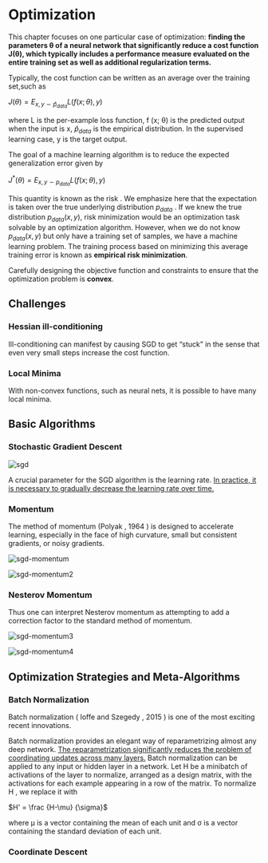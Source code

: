 # Optimization

This chapter focuses on one particular case of optimization: **finding the parameters θ of a neural network that significantly reduce a cost function J(θ), which typically includes a performance measure evaluated on the entire training set as well as additional regularization terms.**

Typically, the cost function can be written as an average over the training set,such as

$J(\theta) = E_{x,y\sim\hat p_{data}} L(f(x;\theta), y)$

where L is the per-example loss function, f (x; θ) is the predicted output when the input is x, $\hat p_{data}$ is the empirical distribution. In the supervised learning case, y is the target output.

The goal of a machine learning algorithm is to reduce the expected generalization error given by

$J^*(\theta) = E_{x,y\sim p_{data}} L(f(x;\theta), y)$

This quantity is known as the risk . We emphasize here that the expectation is taken over the true underlying distribution $p_{data}$ . If we knew the true distribution $p_{data} (x, y)$, risk minimization would be an optimization task solvable by an optimization algorithm. However, when we do not know $p_{data} (x, y)$ but only have a training set of samples, we have a machine learning problem. The training process based on minimizing this average training error is known as **empirical risk minimization**.

Carefully designing the objective function and constraints to ensure that the optimization problem is **convex**.

## Challenges

### Hessian ill-conditioning

Ill-conditioning can manifest by causing SGD to get “stuck” in the sense that even very small steps increase the cost function.

### Local Minima

With non-convex functions, such as neural nets, it is possible to have many local minima.

## Basic Algorithms

### Stochastic Gradient Descent

![sgd](/home/wxu/proj2/deep-learning-notes/assets/sgd.png)

A crucial parameter for the SGD algorithm is the learning rate. <u>In practice, it is necessary to gradually decrease the learning rate over time.</u>

### Momentum

The method of momentum (Polyak , 1964 ) is designed to accelerate learning, especially in the face of high curvature, small but consistent gradients, or noisy gradients.

![sgd-momentum](/home/wxu/proj2/deep-learning-notes/assets/sgd-momentum.png)

![sgd-momentum2](/home/wxu/proj2/deep-learning-notes/assets/sgd-momentum2.png)

### Nesterov Momentum

Thus one can interpret Nesterov momentum as attempting to add a correction factor to the standard method of momentum.

![sgd-momentum3](/home/wxu/proj2/deep-learning-notes/assets/sgd-momentum3.png)

![sgd-momentum4](/home/wxu/proj2/deep-learning-notes/assets/sgd-momentum4.png)

## Optimization Strategies and Meta-Algorithms

### Batch Normalization

Batch normalization ( Ioffe and Szegedy , 2015 ) is one of the most exciting recent innovations.

Batch normalization provides an elegant way of reparametrizing almost any deep network. <u>The reparametrization significantly reduces the problem of coordinating updates across many layers.</u> Batch normalization can be applied to any input or hidden layer in a network. Let H be a minibatch of activations of the layer to normalize, arranged as a design matrix, with the activations for each example appearing in a row of the matrix. To normalize H , we replace it with

$H' = \frac {H-\mu} {\sigma}$

where μ is a vector containing the mean of each unit and σ is a vector containing the standard deviation of each unit.

### Coordinate Descent

